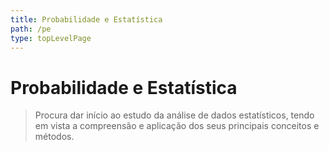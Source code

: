 ```yaml
---
title: Probabilidade e Estatística
path: /pe
type: topLevelPage
---
```


# Probabilidade e Estatística

> Procura dar início ao estudo da análise de dados estatísticos, tendo em vista a compreensão e aplicação dos seus principais conceitos e métodos.

